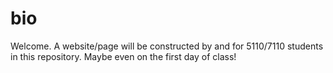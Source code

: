 # bio

Welcome. A website/page will be constructed by and for 5110/7110 students in this repository. Maybe even on the first day of class!
